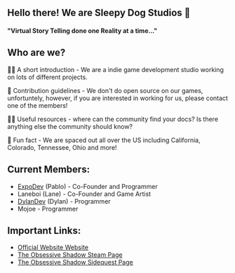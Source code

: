 ## Hello there! We are Sleepy Dog Studios 👋

#### "Virtual Story Telling done one Reality at a time..."

## Who are we?

🙋‍♀️ A short introduction - We are a indie game development studio working on lots of different projects.

🌈 Contribution guidelines - We don't do open source on our games, unfortuntely, however, if you are interested in working for us, please contact one of the members!

👩‍💻 Useful resources - where can the community find your docs? Is there anything else the community should know?

🍿 Fun fact - We are spaced out all over the US including California, Colorado, Tennessee, Ohio and more!


## Current Members:

- [ExpoDev](https://www.expodev.dev/) (Pablo) - Co-Founder and Programmer
- Laneboi (Lane) - Co-Founder and Game Artist
- [DylanDev](https://www.dylanravel.com/) (Dylan) - Programmer
- Mojoe - Programmer


## Important Links:

- [Official Website Website](https://www.sleepydogstudios.com/)
- [The Obsessive Shadow Steam Page](https://store.steampowered.com/app/2074360/The_Obsessive_Shadow/)
- [The Obsessive Shadow Sidequest Page](https://sidequestvr.com/app/9102/the-obsessive-shadow)
